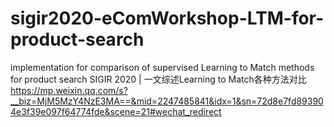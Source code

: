 # sigir2020-eComWorkshop-LTM-for-product-search
implementation for comparison of supervised Learning to Match methods for product search
SIGIR 2020 | 一文综述Learning to Match各种方法对比  https://mp.weixin.qq.com/s?__biz=MjM5MzY4NzE3MA==&mid=2247485841&idx=1&sn=72d8e7fd893904e3f39e097f64774fde&scene=21#wechat_redirect
